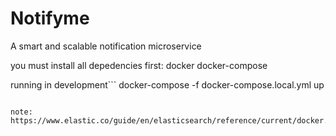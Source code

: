 # Notifyme
A smart and scalable notification microservice

you must install all depedencies first:
docker
docker-compose

running in development```
docker-compose -f docker-compose.local.yml up
```

note:
https://www.elastic.co/guide/en/elasticsearch/reference/current/docker.html